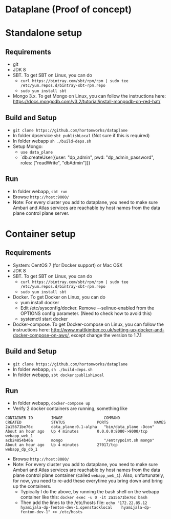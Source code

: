 # Dataplane (Proof of concept)

# Standalone setup

## Requirements

* git
* JDK 8
* SBT. To get SBT on Linux, you can do
  * `curl https://bintray.com/sbt/rpm/rpm | sudo tee /etc/yum.repos.d/bintray-sbt-rpm.repo`
  * `sudo yum install sbt`
* Mongo 3.x. To get Mongo on Linux, you can follow the instructions here: https://docs.mongodb.com/v3.2/tutorial/install-mongodb-on-red-hat/

## Build and Setup

* `git clone https://github.com/hortonworks/dataplane`
* In folder dpservice `sbt publishLocal` (Not sure if this is required)
* In folder webapp `sh ./build-deps.sh`
* Setup Mongo:
  * `use data_plane`
  * `db.createUser({user: "dp_admin", pwd: "dp_admin_password", roles: ["readWrite", "dbAdmin"]})

## Run

* In folder webapp, `sbt run`
* Browse `http://host:9000/`
* Note: For every cluster you add to dataplane, you need to make sure Ambari and Atlas services are reachable by host names from the data plane control plane server.

# Container setup

## Requirements

* System: CentOS 7 (for Docker support) or Mac OSX
* JDK 8
* SBT. To get SBT on Linux, you can do
  * `curl https://bintray.com/sbt/rpm/rpm | sudo tee /etc/yum.repos.d/bintray-sbt-rpm.repo`
  * `sudo yum install sbt`
* Docker. To get Docker on Linux, you can do
  * yum install docker
  * Edit /etc/sysconfig/docker. Remove --selinux-enabled from the OPTIONS config parameter. (Need to check how to avoid this)
  * systemctl start docker
* Docker-compose. To get Docker-compose on Linux, you can follow the instructions here: http://www.mattkimber.co.uk/setting-up-docker-and-docker-compose-on-aws/, except change the version to 1.7.1

## Build and Setup

* `git clone https://github.com/hortonworks/dataplane`
* In folder webapp, `sh ./build-deps.sh`
* In folder webapp, `sbt docker:publishLocal`

## Run

* In folder webapp, `docker-compose up`
* Verify 2 docker containers are running, something like
```
CONTAINER ID        IMAGE                  COMMAND                  CREATED             STATUS              PORTS                    NAMES
2a15671be76c        data_plane:0.1-alpha   "bin/data_plane -Dcon"   About an hour ago   Up 4 minutes        0.0.0.0:8080->9000/tcp   webapp_web_1
acb24854b46a        mongo                  "/entrypoint.sh mongo"   About an hour ago   Up 4 minutes        27017/tcp                webapp_dp_db_1
```
* Browse `http://host:8080/`
* Note: For every cluster you add to dataplane, you need to make sure Ambari and Atlas services are reachable by host names from the data plane control plane container (called `webapp_web_1`). Also, unfortunately, for now, you need to re-add these everytime you bring down and bring up the containers.
  * Typically I do the above, by running the bash shell on the webapp container like this:
`docker exec -u 0 -it 2a15671be76c bash`
  * Then add the lines to the /etc/hosts file: `echo "172.22.85.12    hyamijala-dp-fenton-dev-1.openstacklocal    hyamijala-dp-fenton-dev-1" >> /etc/hosts`

